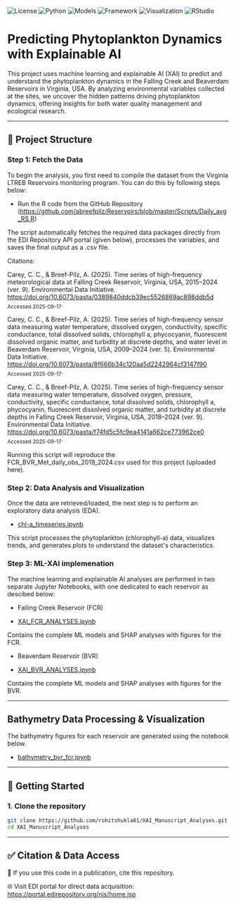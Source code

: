 

<p align="left">
<img alt="License" src="https://img.shields.io/badge/License-MIT-blue.svg">
<img alt="Python" src="https://img.shields.io/badge/Python-3.9%2B-blueviolet">
<img alt="Models" src="https://img.shields.io/badge/Models-Ensemble_ML_Methods-4285F4">
<img alt="Framework" src="https://img.shields.io/badge/Framework-Scikit--learn-orange">
<img alt="Visualization" src="https://img.shields.io/badge/Visulisation-Matplotlib-green">
<img alt="RStudio" src="https://img.shields.io/badge/RStudio-4285F4?style=flat&logo=rstudio&logoColor=white">
</p>

# Predicting Phytoplankton Dynamics with Explainable AI

This project uses machine learning and explainable AI (XAI) to predict and understand the phytoplankton dynamics in the Falling Creek and Beaverdam Reservoirs in Virginia, USA. By analyzing environmental variables collected at the sites, we uncover the hidden patterns driving phytoplankton dynamics, offering insights for both water quality management and ecological research. 

---

## 📁 Project Structure


### Step 1: Fetch the Data

To begin the analysis, you first need to compile the dataset from the Virginia LTREB Reservoirs monitoring program. You can do this by following steps below:

  - Run the R code from the GitHub Repository (https://github.com/abreefpilz/Reservoirs/blob/master/Scripts/Daily_avg_RS.R)

The script automatically fetches the required data packages directly from the EDI Repository API portal (given below), processes the variables, and saves the final output as a .csv file.

Citations:

Carey, C. C., & Breef-Pilz, A. (2025). Time series of high-frequency meteorological data at Falling Creek Reservoir, Virginia, USA, 2015–2024 (ver. 9). Environmental Data Initiative. https://doi.org/10.6073/pasta/0389840ddcb39ec5526869ac898ddb5d <sub>Accessed 2025-09-17</sub>.

Carey, C. C., & Breef-Pilz, A. (2025). Time series of high-frequency sensor data measuring water temperature, dissolved oxygen, conductivity, specific conductance, total dissolved solids, chlorophyll a, phycocyanin, fluorescent dissolved organic matter, and turbidity at discrete depths, and water level in Beaverdam Reservoir, Virginia, USA, 2009–2024 (ver. 5). Environmental Data Initiative. https://doi.org/10.6073/pasta/8f666b34c120aa5d2242964cf3147f90 <sub>Accessed 2025-09-17</sub>.

Carey, C. C., & Breef-Pilz, A. (2025). Time series of high-frequency sensor data measuring water temperature, dissolved oxygen, pressure, conductivity, specific conductance, total dissolved solids, chlorophyll a, phycocyanin, fluorescent dissolved organic matter, and turbidity at discrete depths in Falling Creek Reservoir, Virginia, USA, 2018–2024 (ver. 9). Environmental Data Initiative. https://doi.org/10.6073/pasta/f74fd5c5fc9ea4141a662ce773962ce0 <sub>Accessed 2025-09-17</sub>.


Running this script will reproduce the FCR_BVR_Met_daily_obs_2019_2024.csv used for this project (uploaded here). 


### Step 2: Data Analysis and Visualization

Once the data are retrieved/loaded, the next step is to perform an exploratory data analysis (EDA). 

- [chl-a_timeseries.ipynb](https://github.com/rohitshukla01/XAI_Manuscript_Analyses/blob/main/Chl-a_timeseries.ipynb)


 This script processes the phytoplankton (chlorophyll-a) data, visualizes trends, and generates plots to understand the dataset's characteristics.

 ### Step 3: ML-XAI implemenation

The machine learning and explainable AI analyses are performed in two separate Jupyter Notebooks, with one dedicated to each reservoir as descibed below:

  - Falling Creek Reservoir (FCR)

  - [XAI_FCR_ANALYSES.ipynb](https://github.com/rohitshukla01/XAI_Manuscript_Analyses/blob/main/XAI_FCR_ANALYSES.ipynb)


Contains the complete ML models and SHAP analyses with figures for the FCR.

  -  Beaverdam Reservoir (BVR)

  - [XAI_BVR_ANALYSES.ipynb](https://github.com/rohitshukla01/XAI_Manuscript_Analyses/blob/main/XAI_BVR_ANALYSES.ipynb)


Contains the complete ML models and SHAP analyses with figures for the BVR.

---

## Bathymetry Data Processing & Visualization

The bathymetry figures for each reservoir are generated using the notebook below.

- [bathymetry_bvr_fcr.ipynb](https://github.com/rohitshukla01/XAI_Manuscript_Analyses/blob/main/bathymetry_bvr_fcr.ipynb)


---

## 🚀 Getting Started

### 1. Clone the repository

```bash
git clone https://github.com/rohitshukla01/XAI_Manuscript_Analyses.git
cd XAI_Manuscript_Analyses
```

---

## ✅ Citation & Data Access

📑 If you use this code in a publication, cite this repository.

🌐 Visit EDI portal for direct data acquisition: https://portal.edirepository.org/nis/home.jsp










